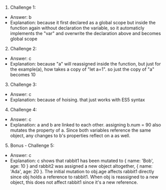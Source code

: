 1. Challenge 1:

- Answer: b
- Explanation: because it first declared as a global scope but inside the function again without declaration the variable, so it automaticly implements the "var" and overwrite the declaration above and becomes global scope

2. Challenge 2:

- Answer: c
- Explanation: because "a" will reassigned inside the function, but just for the example(a), how takes a copy of "let a=1". so just the copy of "a" becomes 10

3. Challenge 3:

- Answer: c
- Explanation: because of hoising. that just works with ES5 syntax

4. Challenge 4:

- Answer: c
- Explanation: a and b are linked to each other. assigning b.num = 90 also mutates the property of a. Since both variables reference the same object, any changes to b's properties reflect on a as well.

5. Bonus - Challenge 5:

- Answer: c
- Explanation: c shows that rabbit1 has been mutated to { name: 'Bob', age: 10 } and rabbit2 was assigned a new object altogether, { name: 'Ada', age: 20 }. The initial mutation to obj.age affects rabbit1 directly since obj holds a reference to rabbit1. When obj is reassigned to a new object, this does not affect rabbit1 since it's a new reference.
